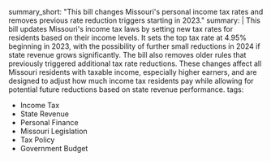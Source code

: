 summary_short: "This bill changes Missouri's personal income tax rates and removes previous rate reduction triggers starting in 2023."
summary: |
  This bill updates Missouri's income tax laws by setting new tax rates for residents based on their income levels. It sets the top tax rate at 4.95% beginning in 2023, with the possibility of further small reductions in 2024 if state revenue grows significantly. The bill also removes older rules that previously triggered additional tax rate reductions. These changes affect all Missouri residents with taxable income, especially higher earners, and are designed to adjust how much income tax residents pay while allowing for potential future reductions based on state revenue performance.
tags:
  - Income Tax
  - State Revenue
  - Personal Finance
  - Missouri Legislation
  - Tax Policy
  - Government Budget
